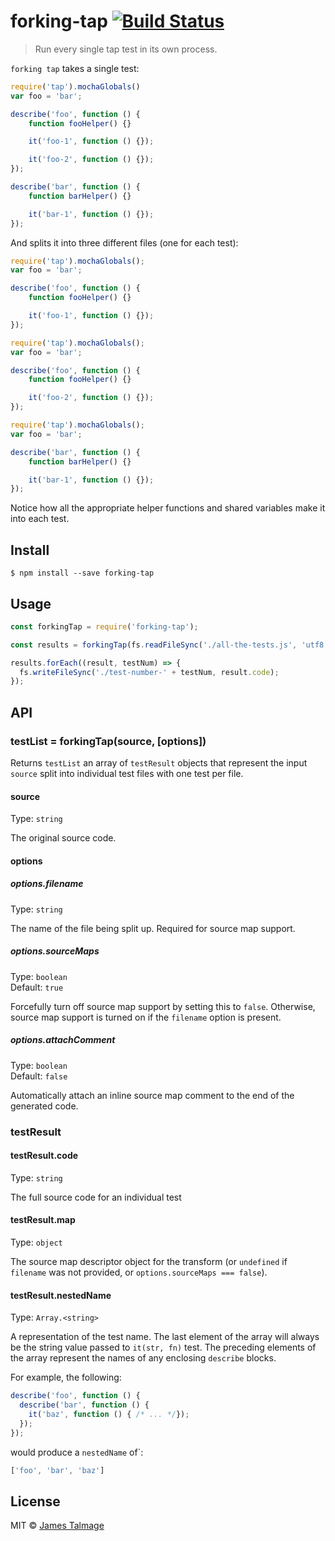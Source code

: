 # forking-tap [![Build Status](https://travis-ci.org/jamestalmage/forking-tap.svg?branch=master)](https://travis-ci.org/jamestalmage/forking-tap)

> Run every single tap test in its own process. 

`forking tap` takes a single test:

```js
require('tap').mochaGlobals()
var foo = 'bar';

describe('foo', function () {
	function fooHelper() {}

	it('foo-1', function () {});

	it('foo-2', function () {});
});

describe('bar', function () {
	function barHelper() {}

	it('bar-1', function () {});
});
```

And splits it into three different files (one for each test):

```js
require('tap').mochaGlobals();
var foo = 'bar';

describe('foo', function () {
	function fooHelper() {}

	it('foo-1', function () {});
});
```

```js
require('tap').mochaGlobals();
var foo = 'bar';

describe('foo', function () {
	function fooHelper() {}

	it('foo-2', function () {});
});
```

```js
require('tap').mochaGlobals();
var foo = 'bar';

describe('bar', function () {
	function barHelper() {}

	it('bar-1', function () {});
});
```

Notice how all the appropriate helper functions and shared variables make it into each test.

## Install

```
$ npm install --save forking-tap
```


## Usage

```js
const forkingTap = require('forking-tap');

const results = forkingTap(fs.readFileSync('./all-the-tests.js', 'utf8'));

results.forEach((result, testNum) => {
  fs.writeFileSync('./test-number-' + testNum, result.code);
});
```


## API

### testList = forkingTap(source, [options])

Returns `testList` an array of `testResult` objects that represent the input `source` split into individual test files with one test per file.

#### source

Type: `string`

The original source code.

#### options

##### options.filename

Type: `string`  

The name of the file being split up. Required for source map support.

##### options.sourceMaps

Type: `boolean`  
Default: `true`

Forcefully turn off source map support by setting this to `false`. Otherwise, source map support is turned on if the `filename` option is present.

##### options.attachComment

Type: `boolean`  
Default: `false`

Automatically attach an inline source map comment to the end of the generated code.

### testResult

#### testResult.code

Type: `string`

The full source code for an individual test

#### testResult.map

Type: `object`

The source map descriptor object for the transform (or `undefined` if `filename` was not provided, or `options.sourceMaps === false`).

#### testResult.nestedName

Type: `Array.<string>`

A representation of the test name. The last element of the array will always be the string value passed to `it(str, fn)` test. The preceding elements of the array represent the names of any enclosing `describe` blocks.

For example, the following:

```js
describe('foo', function () {
  describe('bar', function () {
    it('baz', function () { /* ... */});
  });
});
```

would produce a `nestedName` of`:

```js
['foo', 'bar', 'baz']
```

## License

MIT © [James Talmage](http://github.com/jamestalmage)
